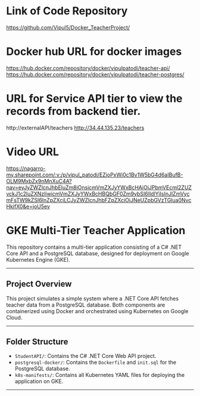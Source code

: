 
# Link of Code Repository
https://github.com/Vipul5/Docker_TeacherProject/

# Docker hub URL for docker images
https://hub.docker.com/repository/docker/vipulpatodi/teacher-api/
https://hub.docker.com/repository/docker/vipulpatodi/teacher-postgres/

# URL for Service API tier to view the records from backend tier.
http://externalAPI/teachers
http://34.44.135.23/teachers

# Video URL
https://nagarro-my.sharepoint.com/:v:/p/vipul_patodi/EZjoPxWi0c1Bv1W5bG4d6aIBufB-OLM9MxbZx9nMnXuC4A?nav=eyJyZWZlcnJhbEluZm8iOnsicmVmZXJyYWxBcHAiOiJPbmVEcml2ZUZvckJ1c2luZXNzIiwicmVmZXJyYWxBcHBQbGF0Zm9ybSI6IldlYiIsInJlZmVycmFsTW9kZSI6InZpZXciLCJyZWZlcnJhbFZpZXciOiJNeUZpbGVzTGlua0NvcHkifX0&e=joU5ev


# GKE Multi-Tier Teacher Application

This repository contains a multi-tier application consisting of a C# .NET Core API and a PostgreSQL database, designed for deployment on Google Kubernetes Engine (GKE).

---

## Project Overview

This project simulates a simple system where a .NET Core API fetches teacher data from a PostgreSQL database. Both components are containerized using Docker and orchestrated using Kubernetes on Google Cloud.

---

## Folder Structure

* `StudentAPI/`: Contains the C# .NET Core Web API project.
* `postgresql-docker/`: Contains the `Dockerfile` and `init.sql` for the PostgreSQL database.
* `k8s-manifests/`: Contains all Kubernetes YAML files for deploying the application on GKE.

---
